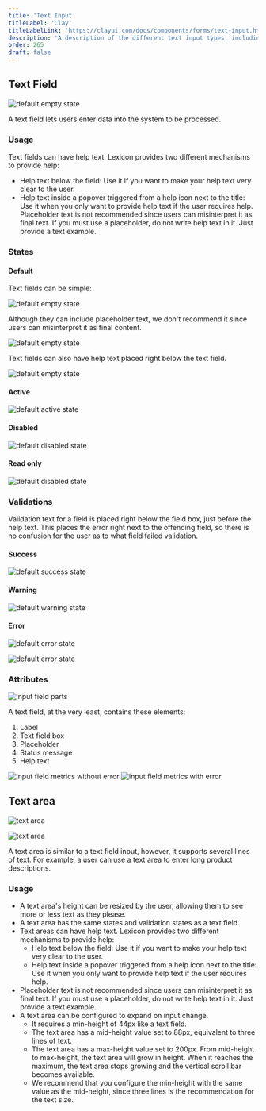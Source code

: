 ```yaml
---
title: 'Text Input'
titleLabel: 'Clay'
titleLabelLink: 'https://clayui.com/docs/components/forms/text-input.html'
description: 'A description of the different text input types, including usage and validation states.'
order: 265
draft: false
---
```


## Text Field

![default empty state](/images/lexicon/Input.jpg)
<br/>

A text field lets users enter data into the system to be processed.

### Usage

Text fields can have help text. Lexicon provides two different mechanisms to provide help:

-   Help text below the field: Use it if you want to make your help text very clear to the user.
-   Help text inside a popover triggered from a help icon next to the title: Use it when you only want to provide help text if the user requires help. Placeholder text is not recommended since users can misinterpret it as final text. If you must use a placeholder, do not write help text in it. Just provide a text example.

### States

#### Default

Text fields can be simple:

![default empty state](/images/lexicon/Input.jpg)

Although they can include placeholder text, we don't recommend it since users can misinterpret it as final content.

![default empty state](/images/lexicon/Inputplaceholder.jpg)

Text fields can also have help text placed right below the text field.

![default empty state](/images/lexicon/InputHelpText.jpg)

#### Active

![default active state](/images/lexicon/InputSimpleFocus.jpg)

#### Disabled

![default disabled state](/images/lexicon/InputDisabled.jpg)

#### Read only

![default disabled state](/images/lexicon/InputReadOnly.jpg)

### Validations

Validation text for a field is placed right below the field box, just before the help text. This places the error right next to the offending field, so there is no confusion for the user as to what field failed validation.

#### Success

![default success state](/images/lexicon/InputSuccess.jpg)

#### Warning

![default warning state](/images/lexicon/InputWarning.jpg)

#### Error

![default error state](/images/lexicon/InputError.jpg)

![default error state](/images/lexicon/InputHelpTextError.jpg)

### Attributes

![input field parts](/images/lexicon/InputParts.jpg)

A text field, at the very least, contains these elements:

1. Label
2. Text field box
3. Placeholder
4. Status message
5. Help text

![input field metrics without error](/images/lexicon/InputMetrics.jpg)
![input field metrics with error](/images/lexicon/InputErrorMetrics.jpg)

## Text area

![text area](/images/lexicon/InputTextArea.jpg)

![text area](/images/lexicon/InputTextAreaHelpText.jpg)
<br/>

A text area is similar to a text field input, however, it supports several lines of text. For example, a user can use a text area to enter long product descriptions.

### Usage

-   A text area's height can be resized by the user, allowing them to see more or less text as they please.
-   A text area has the same states and validation states as a text field.
-   Text areas can have help text. Lexicon provides two different mechanisms to provide help:
    -   Help text below the field: Use it if you want to make your help text very clear to the user.
    -   Help text inside a popover triggered from a help icon next to the title: Use it when you only want to provide help text if the user requires help.
-   Placeholder text is not recommended since users can misinterpret it as final text. If you must use a placeholder, do not write help text in it. Just provide a text example.
-   A text area can be configured to expand on input change.
    -   It requires a min-height of 44px like a text field.
    -   The text area has a mid-height value set to 88px, equivalent to three lines of text.
    -   The text area has a max-height value set to 200px. From mid-height to max-height, the text area will grow in height. When it reaches the maximum, the text area stops growing and the vertical scroll bar becomes available.
    -   We recommend that you configure the min-height with the same value as the mid-height, since three lines is the recommendation for the text size.
